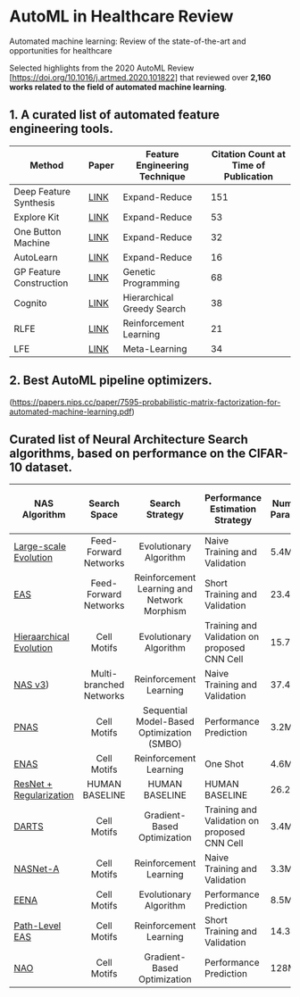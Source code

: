 # AutoML in Healthcare Review
Automated machine learning: Review of the state-of-the-art and opportunities for healthcare

Selected highlights from the 2020 AutoML Review [https://doi.org/10.1016/j.artmed.2020.101822] that reviewed over **2,160 works related to the field of automated machine learning**. 

## 1. A curated list of automated feature engineering tools.
| Method                  | Paper                                                                                                                                                                                                                | Feature Engineering Technique | Citation Count at Time of Publication |
|-------------------------|----------------------------------------------------------------------------------------------------------------------------------------------------------------------------------------------------------------------|-------------------------------|---------------------------------------|
| Deep Feature Synthesis  | [LINK](https://dai.lids.mit.edu/wp-content/uploads/2017/10/DSAA_DSM_2015.pdf)                                                                                                                                      | Expand-Reduce                 | 151                                   |
| Explore Kit             | [LINK](http://people.eecs.berkeley.edu/~dawnsong/papers/icdm-2016.pdf)                                                                                                                                               | Expand-Reduce                 | 53                                    |
| One Button Machine      | [LINK](https://arxiv.org/pdf/1706.00327.pdf)                                                                                                                                                                         | Expand-Reduce                 | 32                                    |
| AutoLearn               | [LINK](http://web2py.iiit.ac.in/research_centres/publications/download/inproceedings.pdf.88535e0ea3a74e72.4943444d2d20323031372e706466.pdf)                                                                          | Expand-Reduce                 | 16                                    |
| GP Feature Construction | [LINK](https://homepages.ecs.vuw.ac.nz/~xuebing/Papers/GPFCFSmemeticComputing.pdf)                                                                                                                                   | Genetic Programming           | 68                                    |
| Cognito                 | [LINK](https://ieeexplore.ieee.org/abstract/document/7836821)                                                                                                                                                        | Hierarchical Greedy Search    | 38                                    |
| RLFE                    | [LINK](https://arxiv.org/pdf/1709.07150.pdf)                                                                                                                                                                         | Reinforcement Learning        | 21                                    |
| LFE                     | [LINK](https://www.researchgate.net/profile/Udayan_Khurana/publication/318829821_Learning_Feature_Engineering_for_Classification/links/5a13e08a0f7e9b1e5730a735/Learning-Feature-Engineering-for-Classification.pdf) | Meta-Learning                 | 34                                    |


## 2. Best AutoML pipeline optimizers.
(https://papers.nips.cc/paper/7595-probabilistic-matrix-factorization-for-automated-machine-learning.pdf)

## Curated list of Neural Architecture Search algorithms, based on performance on the CIFAR-10 dataset.
| NAS Algorithm                                                                                                                                     |       Search Space      |               Search Strategy               | Performance Estimation Strategy              | Number of Parameters | Search Time (GPU-days) | Test Error (%) |
|---------------------------------------------------------------------------------------------------------------------------------------------------|:-----------------------:|:-------------------------------------------:|----------------------------------------------|----------------------|------------------------|----------------|
| [Large-scale Evolution](https://arxiv.org/pdf/1703.01041.pdf)                                                                                     | Feed-Forward Networks   | Evolutionary Algorithm                      | Naive Training and Validation                | 5.4M                 | 2600                   | 5.4            |
| [EAS](https://arxiv.org/pdf/1707.04873.pdf)                                                                                                       | Feed-Forward Networks   | Reinforcement Learning and Network Morphism | Short Training and Validation                | 23.4M                | 10                     | 4.23           |
| [Hieraarchical Evolution](https://arxiv.org/pdf/1711.00436.pdf)                                                                                   | Cell Motifs             | Evolutionary Algorithm                      | Training and Validation on proposed CNN Cell | 15.7M                | 300                    | 3.75           |
| [NAS v3](https://arxiv.org/pdf/1611.01578.pdf))                                                                                                   | Multi-branched Networks | Reinforcement Learning                      | Naive Training and Validation                | 37.4M                | 22400                  | 3.65           |
| [PNAS](https://openaccess.thecvf.com/content_ECCV_2018/papers/Chenxi_Liu_Progressive_Neural_Architecture_ECCV_2018_paper.pdf)                     | Cell Motifs             | Sequential Model-Based Optimization (SMBO)  | Performance Prediction                       | 3.2M                 | 225                    | 3.41           |
| [ENAS](https://arxiv.org/pdf/1802.03268.pdf)                                                                                                      | Cell Motifs             | Reinforcement Learning                      | One Shot                                     | 4.6M                 | 0.45                   | 2.89           |
| [ResNet + Regularization](https://arxiv.org/pdf/1705.07485.pdf)                                                                                   | HUMAN BASELINE          | HUMAN BASELINE                              | HUMAN BASELINE                               | 26.2M                | -                      | 2.86           |
| [DARTS](https://arxiv.org/pdf/1806.09055.pdf)                                                                                                     | Cell Motifs             | Gradient-Based Optimization                 | Training and Validation on proposed CNN Cell | 3.4M                 | 4                      | 2.83           |
| [NASNet-A](https://openaccess.thecvf.com/content_cvpr_2018/papers/Zoph_Learning_Transferable_Architectures_CVPR_2018_paper.pdf)                   | Cell Motifs             | Reinforcement Learning                      | Naive Training and Validation                | 3.3M                 | 2000                   | 2.65           |
| [EENA](https://openaccess.thecvf.com/content_ICCVW_2019/papers/NeurArch/Zhu_EENA_Efficient_Evolution_of_Neural_Architecture_ICCVW_2019_paper.pdf) | Cell Motifs             | Evolutionary Algorithm                      | Performance Prediction                       | 8.5M                 | 0.65                   | 2.56           |
| [Path-Level EAS](https://arxiv.org/pdf/1806.02639.pdf)                                                                                            | Cell Motifs             | Reinforcement Learning                      | Short Training and Validation                | 14.3M                | 200                    | 2.30           |
| [NAO](http://papers.nips.cc/paper/8007-neural-architecture-optimization.pdf)                                                                      | Cell Motifs             | Gradient-Based Optimization                 | Performance Prediction                       | 128M                 | 200                    | 2.11           |
